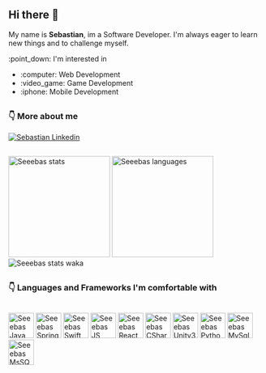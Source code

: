 ## Hi there 👋

My name is **Sebastian**, im a Software Developer. I'm always eager to learn new things and to challenge myself.


<p>:point_down: I'm interested in</p>
<ul>
 <li>:computer: Web Development </li>
<li>:video_game: Game Development </li>
 <li>:iphone: Mobile Development </li>
</ul>
 
 ##

### :point_down: More about me

<a href="https://www.linkedin.com/in/sebastian-cheregi/">
  <img alt="Sebastian Linkedin" src="https://img.shields.io/badge/LinkedIn-0077B5?style=for-the-badge&logo=linkedin&logoColor=white" />
  </a>
<br>

##

<div>
  <img alt="Seeebas stats"  height="200" src="https://github-readme-stats.vercel.app/api?username=Seeebas&count_private=true&include_all_commits=true&show_icons=true&theme=dracula" />
  <img alt="Seeebas languages" height="200" src="https://github-readme-stats.vercel.app/api/top-langs/?username=Seeebas&count_private=true&layout=compact&theme=dracula" />
 
 <img alt="Seeebas stats waka" src="https://github-readme-stats.vercel.app/api/wakatime?username=Seeebas&theme=dracula" />
</div>

##
### :point_down:  **Languages** and **Frameworks** I'm comfortable with
<br>
<div style="display:inline:blocked">
  <img alt="Seeebas Java"  height="50" width="50" src="https://cdn.jsdelivr.net/gh/devicons/devicon/icons/java/java-original.svg" />
  <img alt="Seeebas Spring"  height="50" width="50" src="https://cdn.jsdelivr.net/gh/devicons/devicon/icons/spring/spring-original.svg" />
  <img alt="Seeebas Swift"  height="50" width="50" src="https://cdn.jsdelivr.net/gh/devicons/devicon/icons/swift/swift-original.svg" />
  <img alt="Seeebas JS"  height="50" width="50" src="https://cdn.jsdelivr.net/gh/devicons/devicon/icons/javascript/javascript-plain.svg" />
  <img alt="Seeebas React"  height="50" width="50" src="https://cdn.jsdelivr.net/gh/devicons/devicon/icons/react/react-original.svg" />
  <img alt="Seeebas CSharp"  height="50" width="50" src="https://cdn.jsdelivr.net/gh/devicons/devicon/icons/csharp/csharp-original.svg" />
  <img alt="Seeebas Unity3d" height="50" width="50" src="https://cdn.jsdelivr.net/gh/devicons/devicon/icons/unity/unity-original.svg" />
  <img alt="Seeebas Python"  height="50" width="50" src="https://cdn.jsdelivr.net/gh/devicons/devicon/icons/python/python-original.svg" />
  <img alt="Seeebas MySql"  height="50" width="50" src="https://cdn.jsdelivr.net/gh/devicons/devicon/icons/mysql/mysql-original.svg" />
  <img alt="Seeebas MsSQL"  height="50" width="50" src="https://cdn.jsdelivr.net/gh/devicons/devicon/icons/microsoftsqlserver/microsoftsqlserver-plain-wordmark.svg" />
</div>

##
